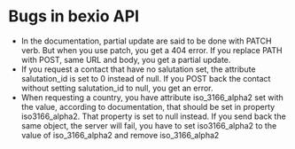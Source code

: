 # Bugs in bexio API

  * In the documentation, partial update are said to be done with PATCH verb.
  But when you use patch, you get a 404 error. If you replace PATH with POST,
  same URL and body, you get a partial update.
  * If you request a contact that have no salutation set, the attribute
  salutation_id is set to 0 instead of null. If you POST back the contact
  without setting salutation_id to null, you get an error.
  * When requesting a country, you have attribute iso_3166_alpha2 set with
  the value, according to documentation, that should be set in property
  iso3166_alpha2. That property is set to null instead. If you send back the
  same object, the server will fail, you have to set iso3166_alpha2 to the
  value of iso_3166_alpha2 and remove iso_3166_alpha2 